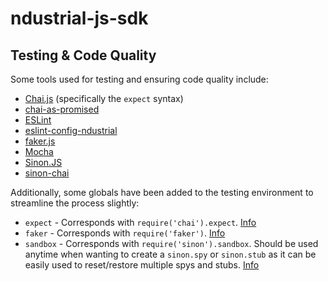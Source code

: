 # ndustrial-js-sdk

## Testing & Code Quality

Some tools used for testing and ensuring code quality include:

- [Chai.js](http://chaijs.com/) (specifically the `expect` syntax)
- [chai-as-promised](https://github.com/domenic/chai-as-promised)
- [ESLint](https://eslint.org/)
- [eslint-config-ndustrial](https://github.com/ndustrialio/eslint-config-ndustrial)
- [faker.js](https://github.com/marak/Faker.js/)
- [Mocha](https://mochajs.org/)
- [Sinon.JS](http://sinonjs.org/)
- [sinon-chai](http://chaijs.com/plugins/sinon-chai/)

Additionally, some globals have been added to the testing environment to streamline the process slightly:

- `expect` - Corresponds with `require('chai').expect`. [Info](http://chaijs.com/api/bdd/)
- `faker` - Corresponds with `require('faker')`. [Info](https://github.com/marak/Faker.js/)
- `sandbox` - Corresponds with `require('sinon').sandbox`. Should be used anytime when wanting to create a `sinon.spy` or `sinon.stub` as it can be easily used to reset/restore multiple spys and stubs. [Info](http://sinonjs.org/releases/v4.1.6/sandbox/)
